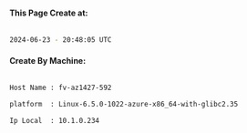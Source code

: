
   
#### This Page Create at:

```bash

2024-06-23 - 20:48:05 UTC

```

#### Create By Machine:

```bash

Host Name : fv-az1427-592

platform  : Linux-6.5.0-1022-azure-x86_64-with-glibc2.35

Ip Local  : 10.1.0.234

```

